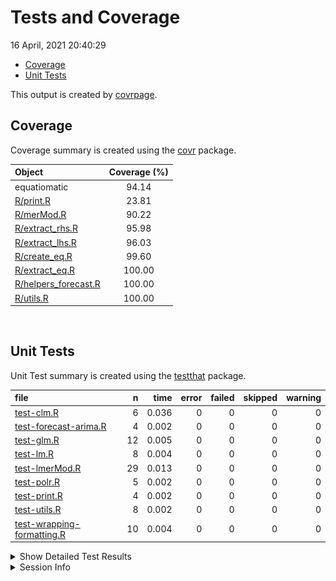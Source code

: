 Tests and Coverage
================
16 April, 2021 20:40:29

  - [Coverage](#coverage)
  - [Unit Tests](#unit-tests)

This output is created by
[covrpage](https://github.com/yonicd/covrpage).

## Coverage

Coverage summary is created using the
[covr](https://github.com/r-lib/covr) package.

| Object                                           | Coverage (%) |
| :----------------------------------------------- | :----------: |
| equatiomatic                                     |    94.14     |
| [R/print.R](../R/print.R)                        |    23.81     |
| [R/merMod.R](../R/merMod.R)                      |    90.22     |
| [R/extract\_rhs.R](../R/extract_rhs.R)           |    95.98     |
| [R/extract\_lhs.R](../R/extract_lhs.R)           |    96.03     |
| [R/create\_eq.R](../R/create_eq.R)               |    99.60     |
| [R/extract\_eq.R](../R/extract_eq.R)             |    100.00    |
| [R/helpers\_forecast.R](../R/helpers_forecast.R) |    100.00    |
| [R/utils.R](../R/utils.R)                        |    100.00    |

<br>

## Unit Tests

Unit Test summary is created using the
[testthat](https://github.com/r-lib/testthat) package.

| file                                                              |  n |  time | error | failed | skipped | warning |
| :---------------------------------------------------------------- | -: | ----: | ----: | -----: | ------: | ------: |
| [test-clm.R](testthat/test-clm.R)                                 |  6 | 0.036 |     0 |      0 |       0 |       0 |
| [test-forecast-arima.R](testthat/test-forecast-arima.R)           |  4 | 0.002 |     0 |      0 |       0 |       0 |
| [test-glm.R](testthat/test-glm.R)                                 | 12 | 0.005 |     0 |      0 |       0 |       0 |
| [test-lm.R](testthat/test-lm.R)                                   |  8 | 0.004 |     0 |      0 |       0 |       0 |
| [test-lmerMod.R](testthat/test-lmerMod.R)                         | 29 | 0.013 |     0 |      0 |       0 |       0 |
| [test-polr.R](testthat/test-polr.R)                               |  5 | 0.002 |     0 |      0 |       0 |       0 |
| [test-print.R](testthat/test-print.R)                             |  4 | 0.002 |     0 |      0 |       0 |       0 |
| [test-utils.R](testthat/test-utils.R)                             |  8 | 0.002 |     0 |      0 |       0 |       0 |
| [test-wrapping-formatting.R](testthat/test-wrapping-formatting.R) | 10 | 0.004 |     0 |      0 |       0 |       0 |

<details closed>

<summary> Show Detailed Test Results </summary>

| file                                                               | context | test                                                        | status | n |  time |
| :----------------------------------------------------------------- | :------ | :---------------------------------------------------------- | :----- | -: | ----: |
| [test-clm.R](testthat/test-clm.R#)                                 |         | Ordered models with clm work                                | PASS   | 5 | 0.035 |
| [test-clm.R](testthat/test-clm.R#)                                 |         | Unsupported CLMs create a message                           | PASS   | 1 | 0.001 |
| [test-forecast-arima.R](testthat/test-forecast-arima.R#)           |         | Basic ARIMA model functions                                 | PASS   | 2 | 0.001 |
| [test-forecast-arima.R](testthat/test-forecast-arima.R#)           |         | Regression w/ ARIMA Errors functions                        | PASS   | 2 | 0.001 |
| [test-glm.R](testthat/test-glm.R#)                                 |         | Logistic regression works                                   | PASS   | 1 | 0.000 |
| [test-glm.R](testthat/test-glm.R#)                                 |         | Probit regression works                                     | PASS   | 2 | 0.001 |
| [test-glm.R](testthat/test-glm.R#)                                 |         | Unsupported GLMs create a message                           | PASS   | 1 | 0.001 |
| [test-glm.R](testthat/test-glm.R#)                                 |         | Distribution-based equations work                           | PASS   | 3 | 0.001 |
| [test-glm.R](testthat/test-glm.R#)                                 |         | Weights work                                                | PASS   | 1 | 0.001 |
| [test-glm.R](testthat/test-glm.R#)                                 |         | non-binomial regression works                               | PASS   | 4 | 0.001 |
| [test-lm.R](testthat/test-lm.R#)                                   |         | Simple lm models work                                       | PASS   | 3 | 0.001 |
| [test-lm.R](testthat/test-lm.R#)                                   |         | Interactions work                                           | PASS   | 2 | 0.001 |
| [test-lm.R](testthat/test-lm.R#)                                   |         | Custom Greek works                                          | PASS   | 2 | 0.001 |
| [test-lm.R](testthat/test-lm.R#)                                   |         | Hat is escaped correctly                                    | PASS   | 1 | 0.001 |
| [test-lmerMod.R](testthat/test-lmerMod.R#)                         |         | Categorical variable level parsing works (from issue \#140) | PASS   | 1 | 0.001 |
| [test-lmerMod.R](testthat/test-lmerMod.R#)                         |         | Unconditional lmer models work                              | PASS   | 3 | 0.001 |
| [test-lmerMod.R](testthat/test-lmerMod.R#)                         |         | Level 1 predictors work                                     | PASS   | 2 | 0.001 |
| [test-lmerMod.R](testthat/test-lmerMod.R#)                         |         | Mean separate works as expected                             | PASS   | 2 | 0.001 |
| [test-lmerMod.R](testthat/test-lmerMod.R#)                         |         | Wrapping works as expected                                  | PASS   | 1 | 0.001 |
| [test-lmerMod.R](testthat/test-lmerMod.R#)                         |         | Unstructured variance-covariances work as expected          | PASS   | 5 | 0.002 |
| [test-lmerMod.R](testthat/test-lmerMod.R#)                         |         | Group-level predictors work as expected                     | PASS   | 3 | 0.001 |
| [test-lmerMod.R](testthat/test-lmerMod.R#)                         |         | Interactions work as expected                               | PASS   | 5 | 0.002 |
| [test-lmerMod.R](testthat/test-lmerMod.R#)                         |         | Alternate random effect VCV structures work                 | PASS   | 3 | 0.001 |
| [test-lmerMod.R](testthat/test-lmerMod.R#)                         |         | Nested model syntax works                                   | PASS   | 3 | 0.002 |
| [test-lmerMod.R](testthat/test-lmerMod.R#)                         |         | use\_coef works                                             | PASS   | 1 | 0.000 |
| [test-polr.R](testthat/test-polr.R#)                               |         | Ordered logistic regression works                           | PASS   | 5 | 0.002 |
| [test-print.R](testthat/test-print.R#)                             |         | Equation is printed correctly                               | PASS   | 2 | 0.001 |
| [test-print.R](testthat/test-print.R#)                             |         | Equation is knit\_print-ed correctly                        | PASS   | 2 | 0.001 |
| [test-utils.R](testthat/test-utils.R#)                             |         | Strict mapply\_\* functions work                            | PASS   | 8 | 0.002 |
| [test-wrapping-formatting.R](testthat/test-wrapping-formatting.R#) |         | Coefficient digits work correctly                           | PASS   | 2 | 0.001 |
| [test-wrapping-formatting.R](testthat/test-wrapping-formatting.R#) |         | Wrapping works correctly                                    | PASS   | 8 | 0.003 |

</details>

<details>

<summary> Session Info </summary>

| Field    | Value                             |                                                                                                                                                                                                                                                                         |
| :------- | :-------------------------------- | :---------------------------------------------------------------------------------------------------------------------------------------------------------------------------------------------------------------------------------------------------------------------- |
| Version  | R version 4.0.5 (2021-03-31)      |                                                                                                                                                                                                                                                                         |
| Platform | x86\_64-apple-darwin17.0 (64-bit) | <a href="https://github.com/datalorax/equatiomatic/commit/2d01ad0f7f84e148f7b8217c53747b1ab39aefea/checks" target="_blank"><span title="Built on Github Actions">![](https://github.com/metrumresearchgroup/covrpage/blob/actions/inst/logo/gh.png?raw=true)</span></a> |
| Running  | macOS Catalina 10.15.7            |                                                                                                                                                                                                                                                                         |
| Language | en\_US                            |                                                                                                                                                                                                                                                                         |
| Timezone | UTC                               |                                                                                                                                                                                                                                                                         |

| Package  | Version |
| :------- | :------ |
| testthat | 3.0.2   |
| covr     | 3.5.1   |
| covrpage | 0.1     |

</details>

<!--- Final Status : pass --->

